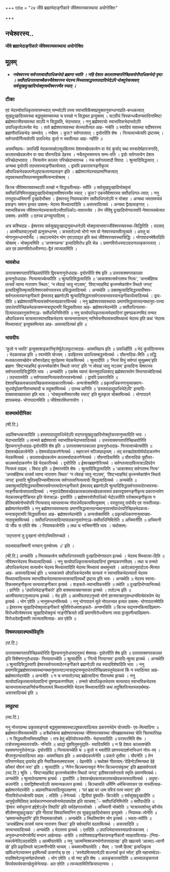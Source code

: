 +++
title = "२४ जीवे ब्रह्माभेदाङ्गीकारे जीवेश्वरव्यवस्थाया अयोगोक्तिः"

+++


## नचेश्वरस्य..

**जीवे ब्रह्माभेदाङ्गीकारे जीवेश्वरव्यवस्थाया अयोगोक्तिः**

## **मूलम्**

- ***नचेश्वरस्य सर्वगतत्वादौपाधिकभेदो ब्रह्मणा भवति । नहि देशतः कालतश्चापरिच्छिन्नयोरौपाधिकभेदो दृष्टः । सर्वोपाधिगतत्वाच्चैकस्यैवेश्वरस्य भेदस्य मिथ्यात्वाद्धस्तपादादिभेदेऽपि भोक्तुरेकत्ववत् सर्वसुखदुःखादिभोक्तृत्वमीश्वरस्यैव स्यात् ।***

### **टीका** 

एवं भेदस्योपाधिकृतत्वासम्भवात् सम्भवेऽपि तस्य स्वाभाविकैक्यप्रयुक्तानुसन्धानाप्रति-बन्धकत्वात् सुखदुःखादिव्यवस्था बद्धमुक्तव्यवस्था च परपक्षे न सिद्ध्यत इत्युक्तम् । याऽपीयं त्रिस्कन्धचैतन्यवादिनामिष्टा ब्रह्मेश्वरजीवव्यवस्था साऽपि न सिद्ध्यति, भेदाभावात् । ननु ब्रह्मेश्वरयोः स्वाभाविकभेदाभावेऽपि उपाधिकृतोऽस्त्येव भेदः । ततो ब्रह्मेश्वरव्यवस्था सेत्स्यतीत्यत आह- नचेति ॥ स्यादियं व्यवस्था यदीश्वरस्य ब्रह्मणौपाधिकभेदः सम्भवेत् । नचैवम् । कुतः? सर्वगतत्वात् । द्वयोरपीति शेषः । नित्यत्वाच्चेत्यपि द्रष्टव्यम् । सर्वगतयोर्नित्ययोरपि उपाधिभेदः कुतो न भवतीत्यत आह- नहीति ॥

अयमभिप्रायः- उपाधिर्हि भेदकत्वपक्षेऽप्युपहितस्य देशावच्छेदकत्वेन वा भेदं कुर्याद् यथा वस्त्रादेर्महारजनादिः, कालावच्छेदकत्वेन वा यथा यौवनादिकं देहस्य । नचैतदुभयमप्यत्र सम्भ-वति । द्वयोः सर्वगतत्वेन देशतः परिच्छेदाभावात् । नित्यत्वेन कालतः परिच्छेदाभावाच्च । नच सर्वगतत्वादौ विवादः । श्रुत्यादिसिद्धत्वात् । अन्यथा द्वयोरपि तदभावस्याङ्गीकार्यत्वात् । द्वावपि प्रकारावनङ्गीकृत्य औपाधिकभेदकल्पनेऽदृष्टकल्पनाप्रसङ्ग इति । ब्रह्मेश्वरभेदस्याप्रामाणिकत्वात् तद्व्यवस्थापरिपालनमयुक्तमित्यन्यत्रोक्तम् ।

किञ्च जीवेश्वरव्यवस्थाऽपि तत्पक्षे न सिद्ध्यतीत्याह- सर्वेति ॥ सर्वसुखदुःखादिभोक्तृत्वं सर्वोपाधिनिमित्तसुखदुःखादिभोक्तृत्वमीश्वरस्यैव स्यात् । कुतः? एकस्यैवेश्वरस्य सर्वोपाधिगत-त्वात् । ननु तत्तदुपाध्यभिमानी दुःखादेर्भोक्ता । ईश्वरस्तु नियामकत्वेन सर्वोपाधिगतोऽपि न भोक्ता । अन्यथा भवतामप्ययं प्रसङ्गः समान इत्यत उक्तम्- भेदस्य मिथ्यात्वादिति ॥ असत्त्वादित्यर्थः । अन्यथा द्वैतप्रसङ्गात् । स्वाभाविकस्य जीवेश्वरभेदस्यासत्त्वेऽप्यौपाधिकोऽ-सावस्त्येव । तेन जीवेषु दुःखादिभोगवत्स्वपि नेश्वरस्तथेत्यत उक्तम्- हस्तेति ॥ एतच्च प्राग्व्युत्पादितम् ।

अत्र कश्चिदाह - ईश्वरस्य सर्वसुखदुःखाद्यनुसन्धानेऽपि
भोक्तृत्वाभावाज्जीवेश्वरव्यवस्था-सिद्धिरिति । तदसत् । आत्मीयतयाऽनुभवो ह्यनुसन्धानम् । कस्ततोऽन्यो भोगो नाम यो नेश्वरस्यास्तीत्युच्यते । अस्तु वा भोगानुसन्धानयोर्भेदः । तथाऽप्यभेदेन भोग एवाऽपाद्यत इति कथं जीवेश्वरव्यवस्थासिद्धिः । भोगापादनमेवैतदिति चोक्तम् - भोक्तृत्वमिति ॥ ‘अनश्नन्नन्यः’ इत्यादिविरोध इति चेन्न । प्रमाणविरोधस्याऽपादनालङ्कारत्वात् । अत एव प्रमाणविरोधभीरुणाऽ-द्वैतं त्यज्यतामिति ।

### **भावबोधः** 

उत्तरवाक्यगतापरिच्छिन्नयोरिति द्विवचनानुरोधादाह- द्वयोरपीति शेष इति ॥ उत्तरवाक्यगतकालत इत्यनुरोधादाह- नित्यत्वाच्चेत्यपीति ॥ श्रुत्यादिसिद्धत्वादिति ॥ ‘आकाशवत्सर्वगतश्च नित्यः’, ‘अन्तर्बहिश्च तत्सर्वं व्याप्य नारायणः स्थितः’, ‘न त्वेवाहं जातु नाऽसम्’, ‘विष्टभ्याहमिदं कृत्स्नमेकांशेन स्थितो जगत्’ इत्यादिश्रुतिस्मृत्यादिनेश्वरसर्वगतत्वस्य प्रसिद्धत्वादित्यर्थः । अन्यथेति ॥ उक्तश्रुत्यादिसिद्धस्यापीश्वर-सर्वगतत्वस्यानङ्गीकारे ईश्वरवद् ब्रह्मणोऽपि श्रुत्यादिसिद्धतत्सर्वगतत्वाभावस्यानङ्गीकार्यत्वादित्यर्थः । द्वाव-पीति ॥ ब्रह्मेश्वरयोर्नित्यत्वसर्वगतत्वप्रकारावित्यर्थः । ननु ब्रह्मेश्वरव्यवस्थायाः प्रमाणसिद्धत्वात्तदन्यथानुप-पत्त्या उपाधेरपरिच्छिन्नभेदकत्वमन्यत्रादृष्टमपि सिद्ध्यतीत्यत आह- ब्रह्मेश्वरभेदस्येति ॥ सर्वोपाधिगतत्वा-दित्यापादकानुसारेणाऽह- सर्वोपाधिनिमित्तेति ॥ ननु सत्योपाधिकृतसत्यभेदवादिनां दूषणप्रकरणमिदं तन्मत औपाधिकस्य सत्यत्वात्स्वाभाविकभेदस्य चात्यन्तासत्त्वान् नानिर्वचनीयत्वरूपमिथ्यात्वं भेदस्य इति कथं ‘भेदस्य मिथ्यात्वात्’ इत्युक्तमित्यत आह- असत्त्वादित्यर्थ इति ॥

### **भावदीपः** 

‘कुतो न भवति’ इत्युक्तशङ्कानिवृत्तेर्मूलेऽस्फुटत्वादाह- अयमभिप्राय इति ॥ उपाधिर्हीति ॥ भेदं कुर्यादित्यन्वयः । भेदकत्वपक्ष इति ॥ स्वस्येति योज्यम् । उपहितस्य उपाधिसम्बद्धस्येत्यर्थः । यौवनादिक-मिति ॥ तद्धि मध्यकालावच्छेदेन कौमारदेहाद् युवदेहस्य भेदकमित्यर्थः । श्रुत्यादीति ॥ ‘नित्यं विभुं सर्वगतं सुसूक्ष्मम्’इति ब्रह्मणः ‘विष्टभ्याहमिदं कृत्स्नमेकांशेन स्थितो जगत्’ इति ‘न त्वेवाहं जातु नाऽसम्’ इत्यादिना चेश्वरस्य सर्वगतत्वादिसिद्धेरिति भावः । अन्यथेति ॥ एकमेव व्याप्तं चेतनमुपाधिवशाद् ब्रह्मेश्वररूपेण विभागवच्चेदित्यर्थः । तदभावस्येति ॥ सर्वगतत्वानित्यत्वयोरभावस्येत्यर्थः । द्वावपि प्रकाराविति ॥ देशावच्छिन्नत्वकालावच्छिन्नत्वरूपप्रकारावित्यर्थः- अन्यत्रोक्तमिति ॥ प्रकृत्यधिकरणानुव्याख्यान-सुधयोर्द्वादशगीताभाष्यादौ च तदुक्तमित्यर्थः । एतच्च प्रागिति ॥ ‘हस्तपादाद्युपाधिभेदेऽपि’ इत्यादि-वाक्यव्याख्यावसर इति भावः । ‘भोक्तृत्वमीश्वरस्यैव स्यात्’ इति मूलकृता चोक्तमित्यर्थः । भोगापादने ज्ञापकमाह- भोगापादनमिति ॥ जीवेश्वरविभागायोगः ।

### **वाक्यार्थदीपिका**

(श्री.टि.)

अप्रतिबन्धकत्वादिति ॥ हस्तपादाद्युपाधिभेदेऽपि तद्गतसुखदुःखादिभोक्तुरेकत्वानुभवादिति भावः । भेदाभावादिति ॥ त्वन्मते ब्रह्मेश्वरयोः स्वाभाविकभेदाभावादित्यर्थः । उत्तरवाक्यगतापरिच्छिन्नयोरिति द्विवचनानुरोधादाह-द्वयोरपीति शेष इति ॥ उत्तरवाक्यगतकालत इत्यनुरोधादाह- नित्यत्वाच्चेत्यपीति ॥ देशावच्छेदकत्वेनेति ॥ देशमर्यादाकरणेनेत्यर्थः । महारजनं मञ्जिष्ठाद्रव्यम् । तद् वस्त्रप्रदेशयोर्मर्यादाकरणेन भेदकमित्यर्थः । कालावच्छेदकत्वेन कालमर्यादाकरणेनेत्यर्थः । यौवनादिकमिति ॥ यौवनादिकं पूर्वोत्तर-कालमर्यादाकरणेन देहे भेदकारीत्यर्थः । द्वयोरिति ॥ ईश्वरब्रह्मणोरित्यर्थः । सर्वगतत्वादावित्यत्राऽदिपदेन नित्यत्वं ग्राह्यम् । विवाद इति ॥ ईश्वरस्येति शेषः । श्रुत्यादिसिद्धत्वादिति ॥ ‘आकाशवत् सर्वगतश्च नित्यः’ ‘अन्तर्बहिश्च तत्सर्वं व्याप्य नारायणः स्थितः’ ‘न त्वेवाहं जातु नाऽसम्’, ‘विष्टभ्याहमिदं कृत्स्नमेकांशेन स्थितो जगत्’ इत्यादि श्रुतिस्मृतिभ्यामीश्वरस्य सर्वगतत्वनित्यत्वयोः सिद्धत्वादित्यर्थः । अन्यथेति ॥ उक्तश्रुत्यादिसिद्धस्यापीश्वरसर्वगतत्वादेरनङ्गीकारे ईश्वरवद् ब्रह्मणोऽपि श्रुत्यादिसिद्धसर्वगतत्वादेरभावस्या-प्यङ्गीकार्यत्वापातादित्यर्थः । ननूपाधेर्देशावच्छेदकत्वकालावच्छेदकत्वरूपं प्रकारद्वयमनङ्गीकृत्य प्रकारान्तरेण भेदकत्वमङ्गीक्रियत इति चेत्तत्राऽह- द्वावपीति ॥ ब्रह्मेश्वरयोरौपाधिको भेदोऽस्तीति परोक्तमङ्गीकृत्य न हीतिवाक्येनोभयोरपि नित्यत्वाद् व्याप्तत्वाच्च नोपाधेर्भेदकत्वमित्युक्तम् । वस्तुतस्तु तयोर्भेद एव नास्तीत्याह- ब्रह्मेश्वरभेदस्येति ॥ ननु ब्रह्मेश्वरव्यवस्थायाः प्रमाणसिद्धत्वात्तदन्यथानुपपत्त्योपाधेरपरिच्छिन्नभेदकत्व-मन्यत्रादृष्टमपि सिद्ध्यतीत्यत आह- ब्रह्मेश्वरभेदस्येति ॥ अन्यत्रोक्तमिति ॥ प्रकृत्यधिकरणानुव्याख्या-नादावुक्तमित्यर्थः । सर्वोपाधिगतत्वादित्यापादकानुसारेणाऽह-सर्वोपाधिनिमित्तेति ॥ अभिमानीति ॥ अभिमानी यो जीवः स एवेति शेषः । नियामकत्वेनेति ॥ तथा च नाभिमानीति भावः । यथोक्तम्-

‘तद्गतानां तु दुःखानां भोगोऽभिमतिरुच्यते ।

तदभावान्नाभिमानी भगवान् पुरुषोत्तमः ॥’ इति ।

(श्री.टि.) अन्यथेति ॥ नियामकत्वेन सर्वोपाधिगतस्यापि दुःखादिभोगापादन इत्यर्थः । भेदस्य मिथ्यात्वा-दिति ॥ जीवेश्वरभेदस्य मिथ्यात्वादित्यर्थः । ननु सत्योपाधिकृतसत्यभेदवादिनां दूषणप्रकरणमिदम् । तथा च तन्मते औपाधिकभेदस्य सत्यत्वेन भेदस्य मिथ्यात्वादिति भेदस्य मिथ्यात्वं कथमुच्यते । अतोऽसदनुवादोऽय-मित्यत आह- असत्त्वादित्यर्थ इति ॥ भास्करमते औपाधिकभेदस्यैव सत्यत्वं न स्वाभाविकभेदस्यातो भेदस्य मिथ्यात्वादित्यस्य स्वाभाविकभेदस्यात्यन्तासत्त्वादित्यर्थो द्रष्टव्य इति भावः । अन्यथेति ॥ भेदस्य स्वाभा-विकत्वमङ्गीकृत्य सत्यत्वाङ्गीकार इत्यर्थः । शङ्कते-स्वाभाविकस्येति ॥ तथेति ॥ दुःखादिभोगवानित्यर्थः । प्रागिति ॥ ‘उपाधिभेदाङ्गीकारे’ इति वाक्यव्याख्यानावसर इत्यर्थः । ततोऽन्य इति ॥ आत्मीयतयाऽनुभवादन्य इत्यर्थः । भेद इति ॥ आत्मीयतयाऽनुभवो भोगो ज्ञानमात्रमनुसन्धानमित्येवंरूपेण भेद इत्यर्थः । भोग एवेति ॥ नानुसन्धानमित्यर्थः । ननु भोगापादनं मूले नोपलभ्यत इत्यत उक्तम्- भोगापादनमेवेति ॥ ईश्वरस्य सुखादिभोक्तृत्वाङ्गीकारे श्रुतिविरोधमाशङ्कते- अनश्नन्निति ॥ किञ्च यद्यनश्नन्नित्यादिप्रमाण-विरोधभीत्येश्वरस्य सुखादिभोक्तृत्वं नाङ्गीक्रियते तर्हि प्रमाणविरोधभीरूणा त्वया द्वासुपर्णेत्यादिप्रमाण-विरोधादेवाद्वैतमपि त्यज्यतामित्याह- अत एवेति ॥

### **विषमपदवाक्यार्थविवृतिः**

(पां.टि.)

उत्तरवाक्यगतापरिच्छिन्नयोरिति द्विवचनानुरोधात्तदनुरूपं शेषमाह- द्वयोरपीति शेष इति ॥ उत्तरवाक्यगतकालत इति विशेषणानुरोधादाह- नित्यत्वाच्चेति ॥ श्रुत्यादीति ॥ ‘नित्यो नित्यानाम्’ इत्यादि-श्रुत्या इत्यर्थः । अन्यथेति ॥ श्रुत्यादिसिद्धस्यापि ईश्वरसर्वगतत्वादेरनङ्गीकारे ब्रह्मणोऽपि तन्न स्यादविशेषादिति भावः । ननु प्रमाणसिद्धब्रह्मेश्वरव्यवस्थान्यथानुपपत्त्याऽन्यत्रादृष्टमप्युपाधेरपरिच्छिन्नवस्तुभेदकत्वं किं न स्यादित्यत आह- ब्रह्मेश्वरभेदस्येति ॥ अन्यत्रेति ॥ न च भगवतोऽन्यद् ब्रह्मेत्यादिना गीताभाष्य इत्यर्थः । ननु सत्योपाधिकृतसत्यभेदवादिनां दूषणप्रकरणमिदम् । तन्मते चोपाधिकृतभेदस्य सत्यत्वात् स्वाभाविकभेदस्य चात्यन्तासत्त्वान्नानिर्वचनीयत्वरूपं मिथ्यात्वमिति भेदस्य मिथ्यात्वादिति कथं तदुक्तिरित्यतस्तदर्थमाह- असत्त्वादित्यर्थ इति ॥

### **लघुप्रभा**

(व्या.टि.)

ननु नोत्तरग्रन्थः प्रकृतसङ्गतो बद्धमुक्तव्यवस्थाऽदूषकत्वादित्यतः प्रकरणभेदेन योजयति- एव-मित्यादिना ॥ ब्रह्मेश्वरजीवव्यवस्थेति ॥ अत्रैकोक्त्या ब्रह्मेश्वरव्यवस्था जीवेश्वरव्यवस्था जीवब्रह्मव्यवस्था चेति त्रितयपरिग्रहः । न सिद्ध्यतीत्यभिमतप्रतिज्ञा । तत्र हेतुं बहिरेवोपस्करोति- भेदाभावादिति ॥ परस्परमिति शेषः । तत्रोत्तरमूलमवतारयति- नन्विति ॥ आद्यां दूषयितुमनूद्यति- स्यादियमिति ॥ न हि देशतः कालतश्चेति वक्ष्यमाणानुरोधेनाऽह- द्वयोरपीति ॥ नित्यत्वाच्चेति च ॥ कुतो न भवतीति प्रश्नस्यादर्शनाभिधानं नोत्त-रम् । बीजानुपन्यासादित्यत आह- अयमभिप्राय इति ॥ अवच्छेदकत्वेनेति ॥ प्रकारे तृतीया । यौवनेति ॥ तेन परिमाणभेदाद् द्रव्यभेद इति नैयायिकमतमपास्तम् । देहस्येति ॥ यथोक्तं गीतायाम्-‘देहिनोऽस्मिन्यथा देहे कौमारं यौवनं जरा’ इति । श्रुत्यादीति ॥ ‘नैनेन किञ्चनानावृतं नैनेन किञ्चनासंवृतम्’ इति ब्रह्मसर्वगतत्वे (व्या.टि.) श्रुतिः । ‘विष्टभ्याहमिदं कृत्स्नमेकांशेन स्थितो जगत्’
इतीश्वरसर्वगतत्वे स्मृतिः प्रमाणमित्यर्थः। अन्यथेति ॥ श्रुत्यादेरप्रामाण्य इत्यर्थः । द्वावपीति ॥ देशावच्छेदकत्वकालावच्छेदकत्वरूपावित्यर्थः । अदृष्ट-कल्पनेति ॥ यावद्विशेषाभावेऽपि सामान्यकल्पन इत्यर्थः । किञ्चासति धर्मिणि धर्मचिन्तावसर एव नास्तीत्याह- ब्रह्मेश्वरभेदस्येति ॥ अप्रामाणिकत्वादित्युपलक्षणम् । ‘परं ब्रह्म परं धाम पवित्रं परमं भवान्’ इति गीताविरोधाच्चेत्यपि ग्राह्यम् । तदिति ॥ तेनेत्यर्थः । द्वितीयां दूषयति- किञ्चेति ॥ सर्वसुखदुःखादीति ॥ आयुर्घृतमितिवत् कार्यकारणभावभावेनाभेदव्यपदेश इति व्याचश्व्े- सर्वोपाधिनिमित्तेति ॥ सर्वोपाधीति ॥ ‘ईश्वरः सर्वभूतानां हृद्देशेऽर्जुन तिष्ठति’ इति सर्वदेहगतत्वोक्तेः । अभिमानी भोक्तेति ॥ ‘मात्रास्पर्शास्तु कौन्तेय शीतोष्णसुखदुःखदाः’ इति गीतायां विषयाभिमानिन एव सुखदुःखादिभोक्तार इत्युक्तेः । नियामक-त्वेनेति ॥ ‘भ्रामयन्सर्वभूतानि’ इति नियामकत्वोक्तेः । अन्यथेति ॥ स्थितिमात्रेण भोग इत्यर्थः । भवता-मपीति ॥ ‘अन्तर्बहिश्च तत्सर्वं व्याप्य नारायणः स्थितः’ इति सर्वव्याप्तिं वदतामित्यर्थः । असत्त्वादिति ॥ सत्त्वाभावादित्यर्थः । अन्यथेति ॥ भेदसत्त्व इत्यर्थः । एतदिति ॥ उपाधिभेदाभावस्याप्रयोजकत्वम् । अनुसन्धानभोगयोर्भेदं मन्वान आहेत्याह- अत्रेति ॥ तयोरैक्यादङ्गीकारानङ्गीकारौ व्याहतावित्याह- (निया-मकत्वेनेति)तदसदिति ॥ आत्मीयतयेति ॥ ननु ‘आत्मन्विश्वजनभोगोत्तरपदात्खः’ इति खप्रत्यये ‘आत्माऽ-ध्वानौ खे’ इति प्रकृतिभावे चाऽत्मनीनयेति भाव्यम् । कथमात्मीयतयेति । मैवम् । ‘तस्मै हितम्’ इत्यधिकृत्य खविधानेऽप्यात्मन इदमित्यर्थे उत्सर्गाच् छ एव । ‘तस्येदमित्यपत्येऽपि बाधनार्थं कृतं भवेत्’ इति महाभाष्येऽप-वादविषयेऽप्युत्सर्गप्राप्तेरुक्तेः । भोग एवेति ॥ यो नष्ट इति शेषः । अलङ्कारत्वादिति ॥ अस्यालङ्कारत्वं विपर्ययपर्यवसानहेतुत्वेनेत्याह- अत एवेति ॥ त्यज्यतामितिक्रियापदान्वयः ।

